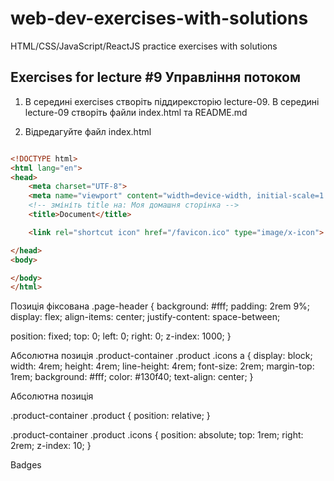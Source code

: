 # web-dev-exercises-with-solutions
HTML/CSS/JavaScript/ReactJS practice exercises with solutions
## Exercises for lecture #9 Управління потоком




1. В середині exercises створіть піддирексторію lecture-09. В середині lecture-09 створіть файли index.html та README.md



1. Відредагуйте файл index.html

```html

<!DOCTYPE html>
<html lang="en">
<head>
    <meta charset="UTF-8">
    <meta name="viewport" content="width=device-width, initial-scale=1.0">
    <!-- змініть title на: Моя домашня сторінка -->
    <title>Document</title>

	<link rel="shortcut icon" href="/favicon.ico" type="image/x-icon">

</head>
<body>

</body>
</html>

```
Позиція фіксована
.page-header {
   background: #fff;
   padding: 2rem 9%;
    display: flex;
   align-items: center;
   justify-content: space-between;
  
   position: fixed;
   top: 0;
   left: 0;
   right: 0;
   z-index: 1000;
 }

Абсолютна позиція
.product-container .product .icons a {
   display: block;
   width: 4rem;
   height: 4rem;
   line-height: 4rem;
   font-size: 2rem;
   margin-top: 1rem;
   background: #fff;
   color: #130f40;
   text-align: center;
}

Абсолютна позиція

.product-container .product {
   position: relative;
}


.product-container .product .icons {
   position: absolute;
   top: 1rem;
   right: 2rem;
   z-index: 10;
}

Badges
<!-- PRODUCT→
<article class="product">

               <div class="icons">
                   <a href="#" class="fas fa-shopping-cart"></a>
                   <a href="#" class="fas fa-heart"></a>
                   <a href="#" class="fas fa-eye"></a>
               </div>

               <div class="image">
                   <div class="badge text-white bg-sale">Sale</div>
                   <img src="images/product-5.jpg">
               </div>

.badge {
   display: inline-block;
   padding: .35em .65em;
   font-size: .8em;
   font-weight: 400;
   line-height: 1;
   color: #fff;
   text-align: center;
   white-space: nowrap;
   vertical-align: baseline;
}
.badge:empty {
   display: none;
}

.product .badge {
   position: absolute;
   top: 1rem;
   left: 1rem;
   z-index: 1;
}

.bg-sale {
   background-color: lawngreen;
}



## LICENSE
This repository follows the [MIT License](https://github.com/janusnic/web-dev-exercises-with-solutions/tree/main/LICENSE).


